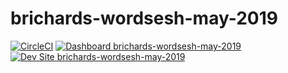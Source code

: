 # brichards-wordsesh-may-2019

[![CircleCI](https://circleci.com/gh/pantheon-training-org/brichards-wordsesh-may-2019.svg?style=shield)](https://circleci.com/gh/pantheon-training-org/brichards-wordsesh-may-2019)
[![Dashboard brichards-wordsesh-may-2019](https://img.shields.io/badge/dashboard-brichards_wordsesh_may_2019-yellow.svg)](https://dashboard.pantheon.io/sites/91e90682-0912-47c1-8380-055c20cf0081#dev/code)
[![Dev Site brichards-wordsesh-may-2019](https://img.shields.io/badge/site-brichards_wordsesh_may_2019-blue.svg)](http://dev-brichards-wordsesh-may-2019.pantheonsite.io/)